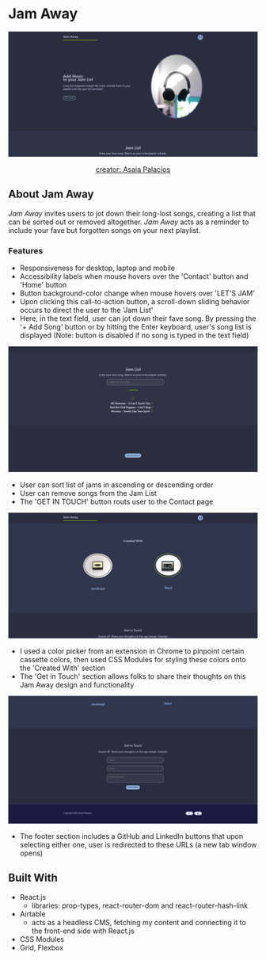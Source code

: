 # Jam Away

<p align="center">
  <picture>
    <img alt="Jam Away" src="./src/assets/jam-away-landing-page1.png">
  </picture>    
</p>

<p align="center">
  <a href="https://github.com/asaiapalacios">creator: Asaia Palacios</a>
</p>

## About Jam Away
_Jam Away_ invites users to jot down their long-lost songs, creating a list that can be sorted out or removed altogether. _Jam Away_ acts as a reminder to include your fave but forgotten songs on your next playlist. 

### Features
- Responsiveness for desktop, laptop and mobile
- Accessibility labels when mouse hovers over the 'Contact' button and 'Home' button
- Button background-color change when mouse hovers over 'LET'S JAM'
- Upon clicking this call-to-action button, a scroll-down sliding behavior occurs to direct the user to the 'Jam List'
- Here, in the text field, user can jot down their fave song. By pressing the '+ Add Song' button or by hitting the Enter keyboard, user's song list is displayed (Note: button is disabled if no song is typed in the text field)

<p align="center">
  <picture>
    <img alt="Jam Away" src="./src/assets/jam-away-landing-page2.png">
  </picture>    
</p>
 
 - User can sort list of jams in ascending or descending order
 - User can remove songs from the Jam List
 - The 'GET IN TOUCH' button routs user to the Contact page

 <p align="center">
  <picture>
    <img alt="Jam Away" src="./src/assets/jam-away-get-in-touch1.png">
  </picture>    
</p>

 - I used a color picker from an extension in Chrome to pinpoint certain cassette colors, then used CSS Modules for styling these colors onto the 'Created With' section
 - The 'Get in Touch' section allows folks to share their thoughts on this Jam Away design and functionality

 <p align="center">
  <picture>
    <img alt="Jam Away" src="./src/assets/jam-away-get-in-touch2.png">
  </picture>    
</p>

 - The footer section includes a GitHub and LinkedIn buttons that upon selecting either one, user is redirected to these URLs (a new tab window opens)
## Built With
- React.js
  - libraries: prop-types, react-router-dom and react-router-hash-link
- Airtable
   - acts as a headless CMS, fetching my content and connecting it to the front-end side with React.js
- CSS Modules
- Grid, Flexbox